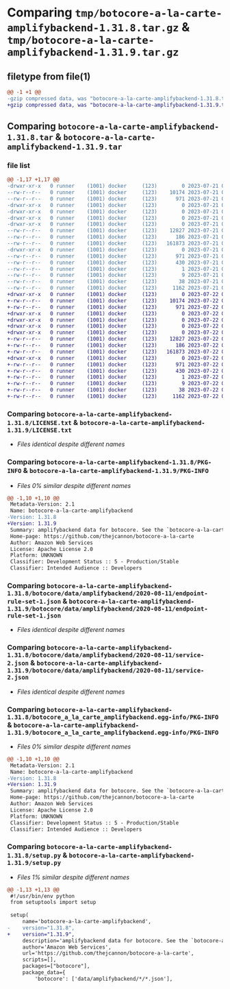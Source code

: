 # Comparing `tmp/botocore-a-la-carte-amplifybackend-1.31.8.tar.gz` & `tmp/botocore-a-la-carte-amplifybackend-1.31.9.tar.gz`

## filetype from file(1)

```diff
@@ -1 +1 @@
-gzip compressed data, was "botocore-a-la-carte-amplifybackend-1.31.8.tar", last modified: Fri Jul 21 01:21:12 2023, max compression
+gzip compressed data, was "botocore-a-la-carte-amplifybackend-1.31.9.tar", last modified: Sat Jul 22 01:20:15 2023, max compression
```

## Comparing `botocore-a-la-carte-amplifybackend-1.31.8.tar` & `botocore-a-la-carte-amplifybackend-1.31.9.tar`

### file list

```diff
@@ -1,17 +1,17 @@
-drwxr-xr-x   0 runner    (1001) docker     (123)        0 2023-07-21 01:21:12.142759 botocore-a-la-carte-amplifybackend-1.31.8/
--rw-r--r--   0 runner    (1001) docker     (123)    10174 2023-07-21 01:21:11.000000 botocore-a-la-carte-amplifybackend-1.31.8/LICENSE.txt
--rw-r--r--   0 runner    (1001) docker     (123)      971 2023-07-21 01:21:12.142759 botocore-a-la-carte-amplifybackend-1.31.8/PKG-INFO
-drwxr-xr-x   0 runner    (1001) docker     (123)        0 2023-07-21 01:21:12.142759 botocore-a-la-carte-amplifybackend-1.31.8/botocore/
-drwxr-xr-x   0 runner    (1001) docker     (123)        0 2023-07-21 01:21:12.142759 botocore-a-la-carte-amplifybackend-1.31.8/botocore/data/
-drwxr-xr-x   0 runner    (1001) docker     (123)        0 2023-07-21 01:21:12.142759 botocore-a-la-carte-amplifybackend-1.31.8/botocore/data/amplifybackend/
-drwxr-xr-x   0 runner    (1001) docker     (123)        0 2023-07-21 01:21:12.142759 botocore-a-la-carte-amplifybackend-1.31.8/botocore/data/amplifybackend/2020-08-11/
--rw-r--r--   0 runner    (1001) docker     (123)    12827 2023-07-21 01:21:06.000000 botocore-a-la-carte-amplifybackend-1.31.8/botocore/data/amplifybackend/2020-08-11/endpoint-rule-set-1.json
--rw-r--r--   0 runner    (1001) docker     (123)      186 2023-07-21 01:21:06.000000 botocore-a-la-carte-amplifybackend-1.31.8/botocore/data/amplifybackend/2020-08-11/paginators-1.json
--rw-r--r--   0 runner    (1001) docker     (123)   161873 2023-07-21 01:21:06.000000 botocore-a-la-carte-amplifybackend-1.31.8/botocore/data/amplifybackend/2020-08-11/service-2.json
-drwxr-xr-x   0 runner    (1001) docker     (123)        0 2023-07-21 01:21:12.142759 botocore-a-la-carte-amplifybackend-1.31.8/botocore_a_la_carte_amplifybackend.egg-info/
--rw-r--r--   0 runner    (1001) docker     (123)      971 2023-07-21 01:21:12.000000 botocore-a-la-carte-amplifybackend-1.31.8/botocore_a_la_carte_amplifybackend.egg-info/PKG-INFO
--rw-r--r--   0 runner    (1001) docker     (123)      430 2023-07-21 01:21:12.000000 botocore-a-la-carte-amplifybackend-1.31.8/botocore_a_la_carte_amplifybackend.egg-info/SOURCES.txt
--rw-r--r--   0 runner    (1001) docker     (123)        1 2023-07-21 01:21:12.000000 botocore-a-la-carte-amplifybackend-1.31.8/botocore_a_la_carte_amplifybackend.egg-info/dependency_links.txt
--rw-r--r--   0 runner    (1001) docker     (123)        9 2023-07-21 01:21:12.000000 botocore-a-la-carte-amplifybackend-1.31.8/botocore_a_la_carte_amplifybackend.egg-info/top_level.txt
--rw-r--r--   0 runner    (1001) docker     (123)       38 2023-07-21 01:21:12.142759 botocore-a-la-carte-amplifybackend-1.31.8/setup.cfg
--rw-r--r--   0 runner    (1001) docker     (123)     1162 2023-07-21 01:21:11.000000 botocore-a-la-carte-amplifybackend-1.31.8/setup.py
+drwxr-xr-x   0 runner    (1001) docker     (123)        0 2023-07-22 01:20:15.424760 botocore-a-la-carte-amplifybackend-1.31.9/
+-rw-r--r--   0 runner    (1001) docker     (123)    10174 2023-07-22 01:20:15.000000 botocore-a-la-carte-amplifybackend-1.31.9/LICENSE.txt
+-rw-r--r--   0 runner    (1001) docker     (123)      971 2023-07-22 01:20:15.424760 botocore-a-la-carte-amplifybackend-1.31.9/PKG-INFO
+drwxr-xr-x   0 runner    (1001) docker     (123)        0 2023-07-22 01:20:15.424760 botocore-a-la-carte-amplifybackend-1.31.9/botocore/
+drwxr-xr-x   0 runner    (1001) docker     (123)        0 2023-07-22 01:20:15.424760 botocore-a-la-carte-amplifybackend-1.31.9/botocore/data/
+drwxr-xr-x   0 runner    (1001) docker     (123)        0 2023-07-22 01:20:15.424760 botocore-a-la-carte-amplifybackend-1.31.9/botocore/data/amplifybackend/
+drwxr-xr-x   0 runner    (1001) docker     (123)        0 2023-07-22 01:20:15.424760 botocore-a-la-carte-amplifybackend-1.31.9/botocore/data/amplifybackend/2020-08-11/
+-rw-r--r--   0 runner    (1001) docker     (123)    12827 2023-07-22 01:20:09.000000 botocore-a-la-carte-amplifybackend-1.31.9/botocore/data/amplifybackend/2020-08-11/endpoint-rule-set-1.json
+-rw-r--r--   0 runner    (1001) docker     (123)      186 2023-07-22 01:20:09.000000 botocore-a-la-carte-amplifybackend-1.31.9/botocore/data/amplifybackend/2020-08-11/paginators-1.json
+-rw-r--r--   0 runner    (1001) docker     (123)   161873 2023-07-22 01:20:09.000000 botocore-a-la-carte-amplifybackend-1.31.9/botocore/data/amplifybackend/2020-08-11/service-2.json
+drwxr-xr-x   0 runner    (1001) docker     (123)        0 2023-07-22 01:20:15.424760 botocore-a-la-carte-amplifybackend-1.31.9/botocore_a_la_carte_amplifybackend.egg-info/
+-rw-r--r--   0 runner    (1001) docker     (123)      971 2023-07-22 01:20:15.000000 botocore-a-la-carte-amplifybackend-1.31.9/botocore_a_la_carte_amplifybackend.egg-info/PKG-INFO
+-rw-r--r--   0 runner    (1001) docker     (123)      430 2023-07-22 01:20:15.000000 botocore-a-la-carte-amplifybackend-1.31.9/botocore_a_la_carte_amplifybackend.egg-info/SOURCES.txt
+-rw-r--r--   0 runner    (1001) docker     (123)        1 2023-07-22 01:20:15.000000 botocore-a-la-carte-amplifybackend-1.31.9/botocore_a_la_carte_amplifybackend.egg-info/dependency_links.txt
+-rw-r--r--   0 runner    (1001) docker     (123)        9 2023-07-22 01:20:15.000000 botocore-a-la-carte-amplifybackend-1.31.9/botocore_a_la_carte_amplifybackend.egg-info/top_level.txt
+-rw-r--r--   0 runner    (1001) docker     (123)       38 2023-07-22 01:20:15.424760 botocore-a-la-carte-amplifybackend-1.31.9/setup.cfg
+-rw-r--r--   0 runner    (1001) docker     (123)     1162 2023-07-22 01:20:15.000000 botocore-a-la-carte-amplifybackend-1.31.9/setup.py
```

### Comparing `botocore-a-la-carte-amplifybackend-1.31.8/LICENSE.txt` & `botocore-a-la-carte-amplifybackend-1.31.9/LICENSE.txt`

 * *Files identical despite different names*

### Comparing `botocore-a-la-carte-amplifybackend-1.31.8/PKG-INFO` & `botocore-a-la-carte-amplifybackend-1.31.9/PKG-INFO`

 * *Files 0% similar despite different names*

```diff
@@ -1,10 +1,10 @@
 Metadata-Version: 2.1
 Name: botocore-a-la-carte-amplifybackend
-Version: 1.31.8
+Version: 1.31.9
 Summary: amplifybackend data for botocore. See the `botocore-a-la-carte` package for more info.
 Home-page: https://github.com/thejcannon/botocore-a-la-carte
 Author: Amazon Web Services
 License: Apache License 2.0
 Platform: UNKNOWN
 Classifier: Development Status :: 5 - Production/Stable
 Classifier: Intended Audience :: Developers
```

### Comparing `botocore-a-la-carte-amplifybackend-1.31.8/botocore/data/amplifybackend/2020-08-11/endpoint-rule-set-1.json` & `botocore-a-la-carte-amplifybackend-1.31.9/botocore/data/amplifybackend/2020-08-11/endpoint-rule-set-1.json`

 * *Files identical despite different names*

### Comparing `botocore-a-la-carte-amplifybackend-1.31.8/botocore/data/amplifybackend/2020-08-11/service-2.json` & `botocore-a-la-carte-amplifybackend-1.31.9/botocore/data/amplifybackend/2020-08-11/service-2.json`

 * *Files identical despite different names*

### Comparing `botocore-a-la-carte-amplifybackend-1.31.8/botocore_a_la_carte_amplifybackend.egg-info/PKG-INFO` & `botocore-a-la-carte-amplifybackend-1.31.9/botocore_a_la_carte_amplifybackend.egg-info/PKG-INFO`

 * *Files 0% similar despite different names*

```diff
@@ -1,10 +1,10 @@
 Metadata-Version: 2.1
 Name: botocore-a-la-carte-amplifybackend
-Version: 1.31.8
+Version: 1.31.9
 Summary: amplifybackend data for botocore. See the `botocore-a-la-carte` package for more info.
 Home-page: https://github.com/thejcannon/botocore-a-la-carte
 Author: Amazon Web Services
 License: Apache License 2.0
 Platform: UNKNOWN
 Classifier: Development Status :: 5 - Production/Stable
 Classifier: Intended Audience :: Developers
```

### Comparing `botocore-a-la-carte-amplifybackend-1.31.8/setup.py` & `botocore-a-la-carte-amplifybackend-1.31.9/setup.py`

 * *Files 1% similar despite different names*

```diff
@@ -1,13 +1,13 @@
 #!/usr/bin/env python
 from setuptools import setup
 
 setup(
     name='botocore-a-la-carte-amplifybackend',
-    version="1.31.8",
+    version="1.31.9",
     description='amplifybackend data for botocore. See the `botocore-a-la-carte` package for more info.',
     author='Amazon Web Services',
     url='https://github.com/thejcannon/botocore-a-la-carte',
     scripts=[],
     packages=["botocore"],
     package_data={
         'botocore': ['data/amplifybackend/*/*.json'],
```

